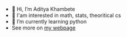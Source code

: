 - 👋 Hi, I’m Aditya Khambete
- 👀 I'am interested in math, stats, theoritical cs
- 🌱 I’m currently learning python
-  See more on [my webpage](https://adityak1729.github.io)

<!---
adityathegreat1729/adityathegreat1729 is a ✨ special ✨ repository because its `README.md` (this file) appears on your GitHub profile.
You can click the Preview link to take a look at your changes.
--->
